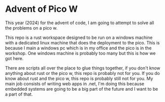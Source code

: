 # Advent of Pico W
This year (2024) for the advent of code, I am going to attempt to solve all the problems on a pico w.

This repo is a rust workspace designed to be run on a windows machine with a dedicated linux machine that does the deployment to the pico. This is because I main a windows pc which is in my office and the pico is in the workshop. One windows machine is probably too many but this is how we got here.

There are scripts all over the place to glue things together, if you don't know anything about rust or the pico w, this repo is probably not for you. If you do know about rust and the pico w, this repo is probably still not for you. My main job consists of writing web apps in .net, I'm doing this because embedded systems are going to be a big part of the future and I want to be a part of that.